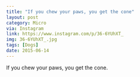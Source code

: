 ```yaml
---
title: "If you chew your paws, you get the cone"
layout: post
category: Micro
via: Instagram
link: https://www.instagram.com/p/36-6YUhXT_
img: 36-6YUhXT_.jpg
tags: [Dogs]
date: 2015-06-14
---
```

If you chew your paws, you get the cone.